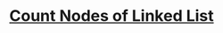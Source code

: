 <h1> <a href="https://practice.geeksforgeeks.org/problems/count-nodes-of-linked-list/0?utm_source=youtube&utm_medium=collab_striver_ytdescription&utm_campaign=count-nodes-of-linked-list" target="_blank">Count Nodes of Linked List</a></h1>
